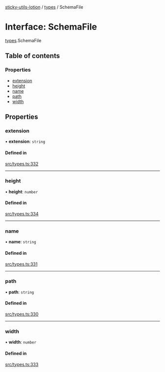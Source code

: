 [sticky-utils-lotion](../README.md) / [types](../modules/types.md) / SchemaFile

# Interface: SchemaFile

[types](../modules/types.md).SchemaFile

## Table of contents

### Properties

- [extension](types.SchemaFile.md#extension)
- [height](types.SchemaFile.md#height)
- [name](types.SchemaFile.md#name)
- [path](types.SchemaFile.md#path)
- [width](types.SchemaFile.md#width)

## Properties

### extension

• **extension**: `string`

#### Defined in

[src/types.ts:332](https://github.com/sticky/sticky-utils-lotion/blob/b3d3d85/src/types.ts#L332)

___

### height

• **height**: `number`

#### Defined in

[src/types.ts:334](https://github.com/sticky/sticky-utils-lotion/blob/b3d3d85/src/types.ts#L334)

___

### name

• **name**: `string`

#### Defined in

[src/types.ts:331](https://github.com/sticky/sticky-utils-lotion/blob/b3d3d85/src/types.ts#L331)

___

### path

• **path**: `string`

#### Defined in

[src/types.ts:330](https://github.com/sticky/sticky-utils-lotion/blob/b3d3d85/src/types.ts#L330)

___

### width

• **width**: `number`

#### Defined in

[src/types.ts:333](https://github.com/sticky/sticky-utils-lotion/blob/b3d3d85/src/types.ts#L333)
